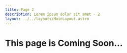 ```yaml
---
title: Page 2
description: Lorem ipsum dolor sit amet - 2
layout: ../../layouts/MainLayout.astro
---
```


# This page is Coming Soon...
